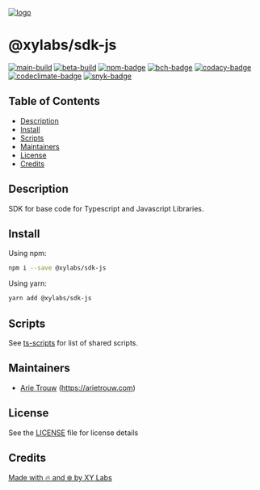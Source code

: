 [![logo][]](https://xylabs.com)

# @xylabs/sdk-js

[![main-build][]][main-build-link]
[![beta-build][]][beta-build-link]
[![npm-badge][]][npm-link]
[![bch-badge][]][bch-link]
[![codacy-badge][]][codacy-link]
[![codeclimate-badge][]][codeclimate-link]
[![snyk-badge][]][snyk-link]

## Table of Contents

-   [Description](#description)
-   [Install](#install)
-   [Scripts](#scripts)
-   [Maintainers](#maintainers)
-   [License](#license)
-   [Credits](#credits)

## Description

SDK for base code for Typescript and Javascript Libraries.

## Install

Using npm:

```sh
npm i --save @xylabs/sdk-js
```

Using yarn:

```sh
yarn add @xylabs/sdk-js
```

## Scripts

See [ts-scripts](https://github.com/xylabs/ts-scripts/blob/main/README.md) for list of shared scripts.

## Maintainers

-   [Arie Trouw](https://github.com/arietrouw) (<https://arietrouw.com>)

## License

See the [LICENSE](LICENSE) file for license details

## Credits

[Made with 🔥 and ❄️ by XY Labs](https://xylabs.com)

[logo]: https://cdn.xy.company/img/brand/XYPersistentCompany_Logo_Icon_Colored.svg
[main-build]: https://github.com/xylabs/sdk-js/actions/workflows/build-main.yml/badge.svg
[main-build-link]: https://github.com/xylabs/sdk-js/actions/workflows/build-main.yml
[beta-build]: https://github.com/xylabs/sdk-js/actions/workflows/build-beta.yml/badge.svg
[beta-build-link]: https://github.com/xylabs/sdk-js/actions/workflows/build-beta.yml
[npm-badge]: https://img.shields.io/npm/v/@xylabs/sdk-js.svg
[npm-link]: https://www.npmjs.com/package/@xylabs/sdk-js
[bch-badge]: https://bettercodehub.com/edge/badge/xylabs/sdk-js?branch=main
[bch-link]: https://bettercodehub.com/results/xylabs/sdk-js
[codacy-badge]: https://app.codacy.com/project/badge/Grade/c8e15e14f37741c18cfb47ac7245c698
[codacy-link]: https://www.codacy.com/gh/xylabs/sdk-js/dashboard?utm_source=github.com&utm_medium=referral&utm_content=xylabs/sdk-js&utm_campaign=Badge_Grade
[codeclimate-badge]: https://api.codeclimate.com/v1/badges/c5eb068f806f0b047ea7/maintainability
[codeclimate-link]: https://codeclimate.com/github/xylabs/sdk-js/maintainability
[snyk-badge]: https://snyk.io/test/github/xylabs/sdk-js/badge.svg?targetFile=package.json
[snyk-link]: https://snyk.io/test/github/xylabs/sdk-js?targetFile=package.json

